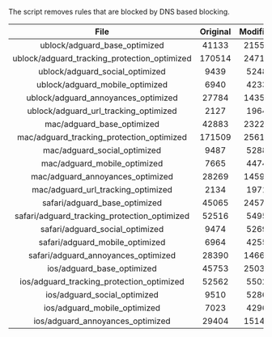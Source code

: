 The script removes rules that are blocked by DNS based blocking.


| File | Original | Modified |
|:----:|:-----:|:-----:|
| ublock/adguard_base_optimized | 41133 | 21559 |
| ublock/adguard_tracking_protection_optimized | 170514 | 24710 |
| ublock/adguard_social_optimized | 9439 | 5248 |
| ublock/adguard_mobile_optimized | 6940 | 4233 |
| ublock/adguard_annoyances_optimized | 27784 | 14353 |
| ublock/adguard_url_tracking_optimized | 2127 | 1964 |
| mac/adguard_base_optimized | 42883 | 23229 |
| mac/adguard_tracking_protection_optimized | 171509 | 25617 |
| mac/adguard_social_optimized | 9487 | 5288 |
| mac/adguard_mobile_optimized | 7665 | 4474 |
| mac/adguard_annoyances_optimized | 28269 | 14591 |
| mac/adguard_url_tracking_optimized | 2134 | 1971 |
| safari/adguard_base_optimized | 45065 | 24570 |
| safari/adguard_tracking_protection_optimized | 52516 | 5495 |
| safari/adguard_social_optimized | 9474 | 5269 |
| safari/adguard_mobile_optimized | 6964 | 4255 |
| safari/adguard_annoyances_optimized | 28390 | 14662 |
| ios/adguard_base_optimized | 45753 | 25030 |
| ios/adguard_tracking_protection_optimized | 52562 | 5502 |
| ios/adguard_social_optimized | 9510 | 5286 |
| ios/adguard_mobile_optimized | 7023 | 4296 |
| ios/adguard_annoyances_optimized | 29404 | 15146 |
